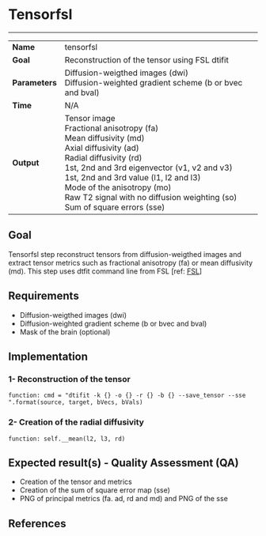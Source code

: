 # Tensorfsl
---

|                |                                                       |
|----------------|-------------------------------------------------------|
|**Name**        | tensorfsl                                    |
|**Goal**        | Reconstruction of the tensor using FSL dtifit                                    |
|**Parameters**  | Diffusion-weigthed images (dwi) <br> Diffusion-weighted gradient scheme (b or bvec and bval)|
|**Time**        | N/A        |
|**Output**      | Tensor image <br> Fractional anisotropy (fa) <br> Mean diffusivity (md) <br> Axial diffusivity (ad) <br> Radial diffusivity (rd) <br> 1st, 2nd and 3rd eigenvector (v1, v2 and v3) <br> 1st, 2nd and 3rd value (l1, l2 and l3)<br> Mode of the anisotropy (mo) <br> Raw T2 signal with no diffusion weighting (so) <br> Sum of square errors (sse) |

## Goal

Tensorfsl step reconstruct tensors from diffusion-weigthed images and extract tensor metrics such as fractional anisotropy (fa) or mean diffusivity (md). This step uses dtfit command line from FSL [ref: <a href="http://fsl.fmrib.ox.ac.uk/fsl/fslwiki/FDT" target="_blank">FSL</a>]


## Requirements

- Diffusion-weigthed images (dwi)
- Diffusion-weighted gradient scheme (b or bvec and bval)
- Mask of the brain (optional)

## Implementation

### 1- Reconstruction of the tensor

```{.python}
function: cmd = "dtifit -k {} -o {} -r {} -b {} --save_tensor --sse ".format(source, target, bVecs, bVals)
```

### 2- Creation of the radial diffusivity

```{.python}
function: self.__mean(l2, l3, rd)
```

## Expected result(s) - Quality Assessment (QA)

- Creation of the tensor and metrics
- Creation of the sum of square error map (sse)
- PNG of principal metrics (fa. ad, rd and md) and PNG of the sse

## References


